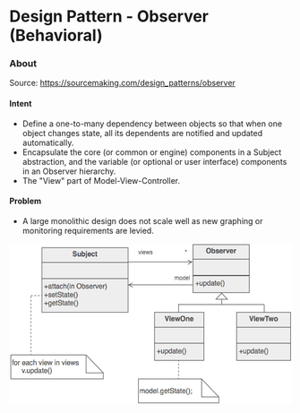 # Design Pattern - Observer (Behavioral)


### About

Source: https://sourcemaking.com/design_patterns/observer

#### Intent

 - Define a one-to-many dependency between objects so that when one object changes state, all its dependents are notified and updated automatically.
 - Encapsulate the core (or common or engine) components in a Subject abstraction, and the variable (or optional or user interface) components in an Observer hierarchy.
 - The "View" part of Model-View-Controller.

#### Problem

 - A large monolithic design does not scale well as new graphing or monitoring requirements are levied.

![alt text](./structure.png)